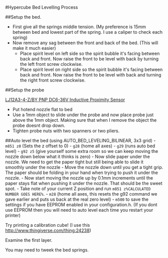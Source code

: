 #Hypercube Bed Levelling Process

##Setup the bed. 

  - First give all the springs middle tension. (My preference is 15mm between bed and lowest part of the spring. I use a caliper to check each spring)
  - Now remove any sag between the front and back of the bed. (This will make it much easier)
    - Place spirit level on left side so the spirit bubble it's facing between back and front. Now raise the front to be level with back by turning the left front screw clockwise.
    - Place spirit level on right side so the spirit bubble it's facing between back and front. Now raise the front to be level with back and turning the right front screw clockwise.

##Setup the probe

[LJ12A3-4-Z/BY PNP DC6-36V Inductive Proximity Sensor](http://www.banggood.com/LJ12A3-4-ZBY-PNP-DC6-36V-Inductive-Proximity-Sensor-Detection-Switch-p-982679.html?rmmds=myorder)

  - Put hotend nozzle flat to bed
  - Use a 1mm object to slide under the probe and now place probe just above the 1mm object. Making sure that when I remove the object the probe doesnt drop down.
  - Tighten probe nuts with two spanners or two pliers.

##Auto level the bed (using AUTO_BED_LEVELING_BILINEAR, 3x3 grid)
    - `m851 z0` (Sets the z offset to 0)
    - `g28` (home all axes)
    - `g29` (runs auto bed level)
    - `g92 z5` (give yourself some extra room so we can keep moving the nozzle down below what it thinks is zero)
    - Now slide paper under the nozzle. We need to get the paper tight but still being able to slide it smoothly under the nozzle
    - Move the nozzle down until you get a tight grip. The paper should be folding in your hand when trying to push it under the nozzle.
    - Now start moving the nozzle up by 0.1mm increments until the paper stays flat when pushing it under the nozzle. That should be the sweet spot.
    - Take note of your current Z position and run `m851 z%CALCULATED NUMBER GOES HERE%`.
    - `m28` (home all axes, this resets the g92 command we gave earlier and puts us back at the real zero level)
    - `m500` to save the settings if you have EEPROM enabled in your configuration.h. (If you dont use EEPROM then you will need to auto level each time you restart your printer)
    
Try printing a calibration cube! (I use this http://www.thingiverse.com/thing:24238)

Examine the first layer. 

You may need to tweek the bed springs.
